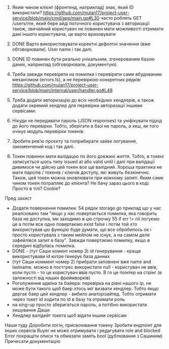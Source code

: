1. Яким чином клієнт (фронтенд, наприклад) знає, який ID використати?
https://github.com/mulan17/project-user-service/blob/main/cmd/app/main.go#L30
часто роблять GET /users/me, який бере айді поточного користувача з авторизації
також, звичайний користувач не повинен мати можливості отримати дані іншого користувача, це варто враховувати

2. DONE Варто використовувати коректні дефолтні значення (вже обговорювали). User name і так далі.

3. DONE ID повинен бути реально унікальним, згенерованим базою даних, наприклад (обговорювали, документую).

4. Треба завжди перевіряти на помилки і перевіряти саме вбудованим механізмом (errors.Is), а не перевіркою конкретних рядків: https://github.com/mulan17/project-user-service/blob/main/internal/user/handler.go#L48

5. Треба додати авторизацію до всіх необхідних хендлерів, а також додати окремий хендлер для перевірки авторизації іншими сервісами.

6. Нікуди не передавати пароль (JSON responses) та уніфікувати підхід до його перевірки. Тобто, зберігати в базі не пароль, а хеш, як того очікує модуль перевірки токенів.

7. Зробити ревʼю проєкту та поприбирати зайве логування, закоменчений код і так далі.

8. Токен повинен мати валідацію по його довжині життя. Тобто, в токені записується шось типу issued at або valid until і далі при валідації дивимося чи дійсно цей токен все ще валідний. Хороша практика не мати паролів / токенів / ключів доступу, які живуть безкінечно. Також, цей токен можна оновлювати при кожному запиті.
Яким саме чином токен потрапляє до клієнта? Не бачу зараз цього в коді. Просто в тілі? Cookie?



Пред захист
- Додати повернення помилки. 54 рядок storage.go приклад що у нас реалізовано там "якщо у нас повертається помилка, яка говорить база не доступна, ми заходимо в цю строчку 55 if err != nil логуємо це а потім все одно повертаємо exist false і потім той хто використував цю функцію буде думати, що все обробилось ок і просто користувала з таким мейлом не існує, а на самом деле зафейлівся запит в базу". Завжди повертаємо помилку, якщо в середині відбулась помилка.
- DONE - (тут Саши комент номер 3) id генерування - краще використувави id котре генерує база данних
- (тут Саши коммент номер 2) прибрати заповнені вже name and lastname. можно в постгрес використати null - користувач не ввів, коли пусто - то це користувач ввів пусто. В го це поінтер на стрінг (в залежності від наших фреймворків)
- Роголуження адміна та байера: перевірка на рівні нашого ip, не може бути такого щоб баер хтось міг визвати хендлер. Тобто якщо дергає баер цей хендлер - вибило анаторізайтед. Тобто отримати через токет id ходити по id в базу та отримати роль
- на sing-up просто зберигаться пароль, а потібно використати хешування Даши
- Хендлер валідейт токета щоб відати іншим сервісам



Наши туду
Доробити логін, присвоювання токену
Зробити ендпоінт для інших сервісів
Buyer не може отримувати і редагувати role and blocked
Error покращіти описи та обмазати заміть bool (дублювання з Сашиним)
Причесати документацію